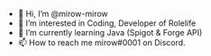 - 👋 Hi, I’m @mirow-mirow
- 👀 I’m interested in Coding, Developer of Rolelife
- 🌱 I’m currently learning Java (Spigot & Forge API)
- 📫 How to reach me mirow#0001 on Discord.

<!---
mirow-mirow/mirow-mirow is a ✨ special ✨ repository because its `README.md` (this file) appears on your GitHub profile.
You can click the Preview link to take a look at your changes.
--->
